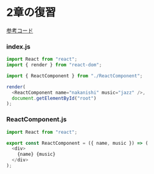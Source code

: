 # 2章の復習

[参考コード](https://codesandbox.io/s/3xlop5o8p1)

### index.js

```js
import React from "react";
import { render } from "react-dom";

import { ReactComponent } from "./ReactComponent";

render(
  <ReactComponent name="nakanishi" music="jazz" />,
  document.getElementById("root")
);

```

### ReactComponent.js

```js
import React from "react";

export const ReactComponent = ({ name, music }) => (
  <div>
    {name} {music}
  </div>
);

```